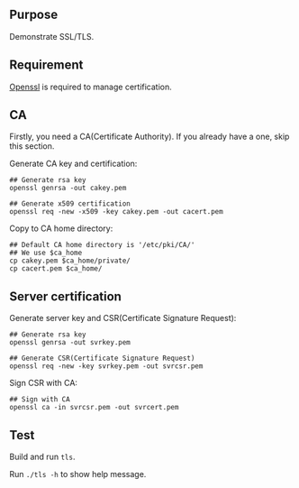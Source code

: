 ## Purpose

Demonstrate SSL/TLS.

## Requirement

[Openssl](https://www.openssl.org/) is required to manage certification.

## CA

Firstly, you need a CA(Certificate Authority).
If you already have a one, skip this section.

Generate CA key and certification:

```
## Generate rsa key
openssl genrsa -out cakey.pem

## Generate x509 certification
openssl req -new -x509 -key cakey.pem -out cacert.pem
```

Copy to CA home directory:

```
## Default CA home directory is '/etc/pki/CA/'
## We use $ca_home
cp cakey.pem $ca_home/private/
cp cacert.pem $ca_home/
```

## Server certification

Generate server key and CSR(Certificate Signature Request):

```
## Generate rsa key
openssl genrsa -out svrkey.pem

## Generate CSR(Certificate Signature Request)
openssl req -new -key svrkey.pem -out svrcsr.pem
```

Sign CSR with CA:

```
## Sign with CA
openssl ca -in svrcsr.pem -out svrcert.pem
```

## Test

Build and run `tls`.

Run `./tls -h` to show help message.
